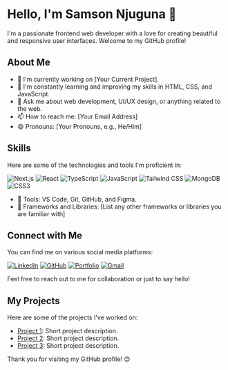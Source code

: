 # Hello, I'm Samson Njuguna 👋

I'm a passionate frontend web developer with a love for creating beautiful and responsive user interfaces. Welcome to my GitHub profile!

## About Me

- 🔭 I'm currently working on [Your Current Project].
- 🌱 I'm constantly learning and improving my skills in HTML, CSS, and JavaScript.
- 💬 Ask me about web development, UI/UX design, or anything related to the web.
- 📫 How to reach me: [Your Email Address]
- 😄 Pronouns: [Your Pronouns, e.g., He/Him]

## Skills

Here are some of the technologies and tools I'm proficient in:

![Next.js](https://img.shields.io/badge/Next.js-000000?style=for-the-badge&logo=next.js&logoColor=white)
![React](https://img.shields.io/badge/React-61DAFB?style=for-the-badge&logo=react&logoColor=black)
![TypeScript](https://img.shields.io/badge/TypeScript-007ACC?style=for-the-badge&logo=typescript&logoColor=white)
![JavaScript](https://img.shields.io/badge/JavaScript-F7DF1E?style=for-the-badge&logo=javascript&logoColor=black)
![Tailwind CSS](https://img.shields.io/badge/Tailwind%20CSS-38B2AC?style=for-the-badge&logo=tailwind-css&logoColor=white)
![MongoDB](https://img.shields.io/badge/MongoDB-47A248?style=for-the-badge&logo=mongodb&logoColor=white)
![CSS3](https://img.shields.io/badge/CSS3-1572B6?style=for-the-badge&logo=css3&logoColor=white)



- 🔧 Tools: VS Code, Git, GitHub, and  Figma.
- 🧰 Frameworks and Libraries: [List any other frameworks or libraries you are familiar with]



## Connect with Me

You can find me on various social media platforms:


[![LinkedIn](https://img.shields.io/badge/LinkedIn-blue?style=for-the-badge&logo=linkedin)](https://www.linkedin.com/in/yourlinkedinusername)
[![GitHub](https://img.shields.io/badge/GitHub-YourGitHubUsername-181717?style=for-the-badge&logo=github)](https://github.com/YourGitHubUsername)
[![Portfolio](https://img.shields.io/badge/Portfolio-YourPortfolioURL-orange?style=for-the-badge)](https://www.yourportfolio.com)
[![Gmail](https://img.shields.io/badge/Gmail-YourEmail-red?style=for-the-badge&logo=gmail)](mailto:youremail@example.com)


Feel free to reach out to me for collaboration or just to say hello!

## My Projects

Here are some of the projects I've worked on:

- [Project 1](https://github.com/yourusername/project1): Short project description.
- [Project 2](https://github.com/yourusername/project2): Short project description.
- [Project 3](https://github.com/yourusername/project3): Short project description.

Thank you for visiting my GitHub profile! 😊
